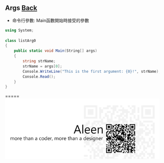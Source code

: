 ## Args [Back](./../../C%23/C%23%20Menu.md)

- 命令行參數: Main函數開始時接受的參數

```C#
using System;

class listArg0
{
	public static void Main(String[] args)
	{
		string strName;  
		strName = args[0]; 
		Console.WriteLine("This is the first argument: {0}!", strName);  
		Console.Read();
	}
}
```

=====
<a href="http://aleen42.github.io/" target="_blank" ><img src="./../../../pic/tail.gif"></a>
